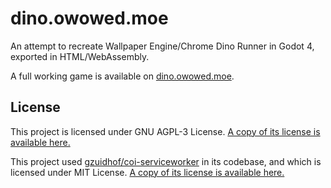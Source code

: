 # dino.owowed.moe

An attempt to recreate Wallpaper Engine/Chrome Dino Runner in Godot 4, exported in HTML/WebAssembly.

A full working game is available on [dino.owowed.moe](https://dino.owowed.moe/).

## License

This project is licensed under GNU AGPL-3 License. [A copy of its license is available here.](https://github.com/owowed/dino.owowed.moe/blob/main/LICENSE.AGPL3)

This project used [gzuidhof/coi-serviceworker](https://github.com/gzuidhof/coi-serviceworker/) in its codebase, and which is licensed under MIT License. [A copy of its license is available here.](https://github.com/owowed/dino.owowed.moe/blob/main/LICENSE.COI-SW.MIT)